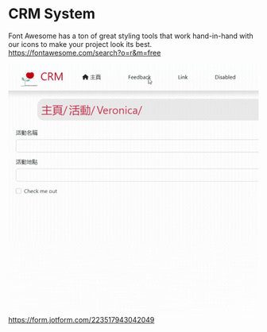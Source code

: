 # CRM System

Font Awesome has a ton of great styling tools that work hand-in-hand with our icons to make your project look its best.
https://fontawesome.com/search?o=r&m=free

![](src/assets/demo.gif)
https://form.jotform.com/223517943042049